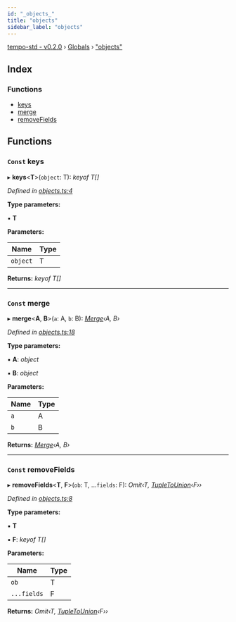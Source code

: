 ```yaml
---
id: "_objects_"
title: "objects"
sidebar_label: "objects"
---
```


[tempo-std - v0.2.0](../index.md) › [Globals](../globals.md) › ["objects"](_objects_.md)

## Index

### Functions

* [keys](_objects_.md#const-keys)
* [merge](_objects_.md#const-merge)
* [removeFields](_objects_.md#const-removefields)

## Functions

### `Const` keys

▸ **keys**<**T**>(`object`: T): *keyof T[]*

*Defined in [objects.ts:4](https://github.com/fponticelli/tempo/blob/4a30d82/std/src/objects.ts#L4)*

**Type parameters:**

▪ **T**

**Parameters:**

Name | Type |
------ | ------ |
`object` | T |

**Returns:** *keyof T[]*

___

### `Const` merge

▸ **merge**<**A**, **B**>(`a`: A, `b`: B): *[Merge](_types_objects_.md#merge)‹A, B›*

*Defined in [objects.ts:18](https://github.com/fponticelli/tempo/blob/4a30d82/std/src/objects.ts#L18)*

**Type parameters:**

▪ **A**: *object*

▪ **B**: *object*

**Parameters:**

Name | Type |
------ | ------ |
`a` | A |
`b` | B |

**Returns:** *[Merge](_types_objects_.md#merge)‹A, B›*

___

### `Const` removeFields

▸ **removeFields**<**T**, **F**>(`ob`: T, ...`fields`: F): *Omit‹T, [TupleToUnion](_types_tuples_.md#tupletounion)‹F››*

*Defined in [objects.ts:8](https://github.com/fponticelli/tempo/blob/4a30d82/std/src/objects.ts#L8)*

**Type parameters:**

▪ **T**

▪ **F**: *keyof T[]*

**Parameters:**

Name | Type |
------ | ------ |
`ob` | T |
`...fields` | F |

**Returns:** *Omit‹T, [TupleToUnion](_types_tuples_.md#tupletounion)‹F››*
